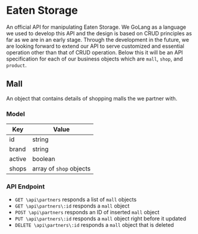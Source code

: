 # Eaten Storage

An official API for manipulating Eaten Storage. We GoLang as a language we used to develop this API and the design is based on CRUD principles as far as we are in an early stage. Through the development in the future, we are looking forward to extend our API to serve customized and essential operation other than that of CRUD operation. Below this it will be an API specification for each of our business objects which are `mall`, `shop`, and `product`.

## Mall

An object that contains details of shopping malls the we partner with.

### Model

| Key | Value |
| --- | ----- |
| id | string |
| brand | string |
| active | boolean |
| shops | array of `shop` objects |

### API Endpoint

- `GET \api\partners` responds a list of `mall` objects
- `GET \api\partners\:id` responds a `mall` object
- `POST \api\partners` responds an ID of inserted `mall` object
- `PUT \api\partners\:id` responds a `mall` object right before it updated
- `DELETE \api\partners\:id` responds a `mall` object that is deleted
